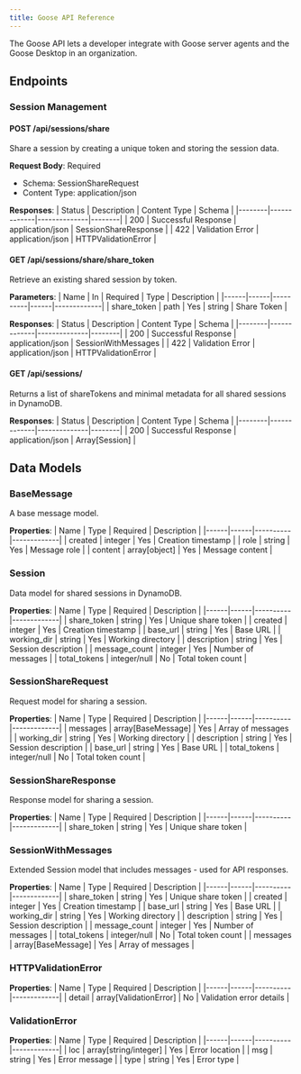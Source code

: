 ```yaml
---
title: Goose API Reference
---
```



The Goose API lets a developer integrate with Goose server agents and the Goose Desktop in an organization. 

## Endpoints

### Session Management

#### POST /api/sessions/share

Share a session by creating a unique token and storing the session data.

**Request Body**: Required
- Schema: SessionShareRequest
- Content Type: application/json

**Responses**:
| Status | Description | Content Type | Schema |
|--------|-------------|--------------|--------|
| 200 | Successful Response | application/json | SessionShareResponse |
| 422 | Validation Error | application/json | HTTPValidationError |

#### GET /api/sessions/share/share_token

Retrieve an existing shared session by token.

**Parameters**:
| Name | In | Required | Type | Description |
|------|------|----------|------|-------------|
| share_token | path | Yes | string | Share Token |

**Responses**:
| Status | Description | Content Type | Schema |
|--------|-------------|--------------|--------|
| 200 | Successful Response | application/json | SessionWithMessages |
| 422 | Validation Error | application/json | HTTPValidationError |

#### GET /api/sessions/

Returns a list of shareTokens and minimal metadata for all shared sessions in DynamoDB.

**Responses**:
| Status | Description | Content Type | Schema |
|--------|-------------|--------------|--------|
| 200 | Successful Response | application/json | Array[Session] |

## Data Models

### BaseMessage

A base message model.

**Properties**:
| Name | Type | Required | Description |
|------|------|----------|-------------|
| created | integer | Yes | Creation timestamp |
| role | string | Yes | Message role |
| content | array[object] | Yes | Message content |

### Session

Data model for shared sessions in DynamoDB.

**Properties**:
| Name | Type | Required | Description |
|------|------|----------|-------------|
| share_token | string | Yes | Unique share token |
| created | integer | Yes | Creation timestamp |
| base_url | string | Yes | Base URL |
| working_dir | string | Yes | Working directory |
| description | string | Yes | Session description |
| message_count | integer | Yes | Number of messages |
| total_tokens | integer/null | No | Total token count |

### SessionShareRequest

Request model for sharing a session.

**Properties**:
| Name | Type | Required | Description |
|------|------|----------|-------------|
| messages | array[BaseMessage] | Yes | Array of messages |
| working_dir | string | Yes | Working directory |
| description | string | Yes | Session description |
| base_url | string | Yes | Base URL |
| total_tokens | integer/null | No | Total token count |

### SessionShareResponse

Response model for sharing a session.

**Properties**:
| Name | Type | Required | Description |
|------|------|----------|-------------|
| share_token | string | Yes | Unique share token |

### SessionWithMessages

Extended Session model that includes messages - used for API responses.

**Properties**:
| Name | Type | Required | Description |
|------|------|----------|-------------|
| share_token | string | Yes | Unique share token |
| created | integer | Yes | Creation timestamp |
| base_url | string | Yes | Base URL |
| working_dir | string | Yes | Working directory |
| description | string | Yes | Session description |
| message_count | integer | Yes | Number of messages |
| total_tokens | integer/null | No | Total token count |
| messages | array[BaseMessage] | Yes | Array of messages |


### HTTPValidationError

**Properties**:
| Name | Type | Required | Description |
|------|------|----------|-------------|
| detail | array[ValidationError] | No | Validation error details |

### ValidationError

**Properties**:
| Name | Type | Required | Description |
|------|------|----------|-------------|
| loc | array[string/integer] | Yes | Error location |
| msg | string | Yes | Error message |
| type | string | Yes | Error type |
